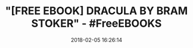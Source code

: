 ---
title: '"[FREE EBOOK] DRACULA BY BRAM STOKER" - #FreeEBOOKS'
name: Dracula
date: '2018-02-05 16:26:14'
buy_now: >-
  https://www.amazon.com/Dracula-Bram-Stoker-ebook/dp/B01AUS9MKK?SubscriptionId=AKIAIA5RBQIWQVTCUEUQ&tag=coldcutdeals-20&linkCode=xm2&camp=2025&creative=165953&creativeASIN=B01AUS9MKK
description_markdown: |-
  Dracula

   
tweet_id_str: '960550141106315266'
price: ''
you_save: ''
asin: B01AUS9MKK
image: 'https://images-na.ssl-images-amazon.com/images/I/51D6KfoR6sL.jpg'

---